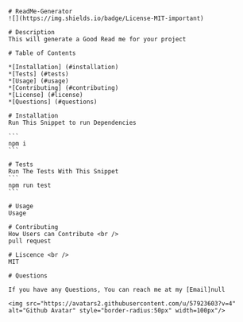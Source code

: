 
    # ReadMe-Generator 
    ![](https://img.shields.io/badge/License-MIT-important)

    # Description
    This will generate a Good Read me for your project

    # Table of Contents

    *[Installation] (#installation)
    *[Tests] (#tests)
    *[Usage] (#usage)
    *[Contributing] (#contributing)
    *[License] (#license)
    *[Questions] (#questions)

    # Installation
    Run This Snippet to run Dependencies

    ```
    npm i
    ```
    
    # Tests
    Run The Tests With This Snippet
    ```
    npm run test
    ```

    # Usage 
    Usage

    # Contributing
    How Users can Contribute <br />
    pull request

    # Liscence <br />
    MIT

    # Questions

    If you have any Questions, You can reach me at my [Email]null

    <img src="https://avatars2.githubusercontent.com/u/57923603?v=4" alt="Github Avatar" style="border-radius:50px" width=100px"/>

    